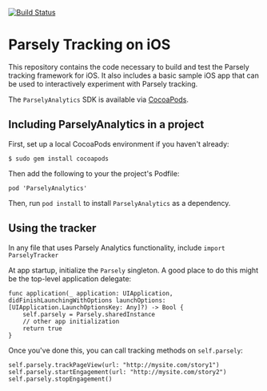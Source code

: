 [![Build Status](https://travis-ci.com/Parsely/AnalyticsSDK-iOS.svg?token=9KfLpysxdvyb5zeXEppg&branch=master)](https://travis-ci.com/Parsely/AnalyticsSDK-iOS)

# Parsely Tracking on iOS

This repository contains the code necessary to build and test the Parsely tracking framework for iOS. It also includes a basic sample iOS app that can be used to interactively experiment with Parsely tracking.

The `ParselyAnalytics` SDK is available via [CocoaPods](https://cocoapods.org/pods/ParselyAnalytics).

## Including ParselyAnalytics in a project

First, set up a local CocoaPods environment if you haven't already:

    $ sudo gem install cocoapods

Then add the following to your the project's Podfile:

    pod 'ParselyAnalytics'

Then, run `pod install` to install `ParselyAnalytics` as a dependency.

## Using the tracker

In any file that uses Parsely Analytics functionality, include `import ParselyTracker`

At app startup, initialize the `Parsely` singleton. A good place to do this might be the top-level application delegate:
```
func application(_ application: UIApplication, didFinishLaunchingWithOptions launchOptions: [UIApplication.LaunchOptionsKey: Any]?) -> Bool {
    self.parsely = Parsely.sharedInstance
    // other app initialization
    return true
}
```
Once you've done this, you can call tracking methods on `self.parsely`:
```
self.parsely.trackPageView(url: "http://mysite.com/story1")
self.parsely.startEngagement(url: "http://mysite.com/story2")
self.parsely.stopEngagement()
```

